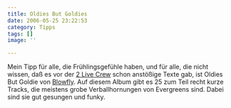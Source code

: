 ```yaml
---
title: Oldies But Goldies
date: 2006-05-25 23:22:53
category: Tipps
tags: []
image: ''

---
```


Mein Tipp für alle, die Frühlingsgefühle haben, und für alle, die nicht wissen, daß es vor der [2 Live Crew](http://www.xyno.de/) schon anstößige Texte gab, ist Oldies But Goldie von [Blowfly](http://www.blowflymusic.com/). Auf diesem Album gibt es 25 zum Teil recht kurze Tracks, die meistens grobe Verballhornungen von Evergreens sind. Dabei sind sie gut gesungen und funky.
